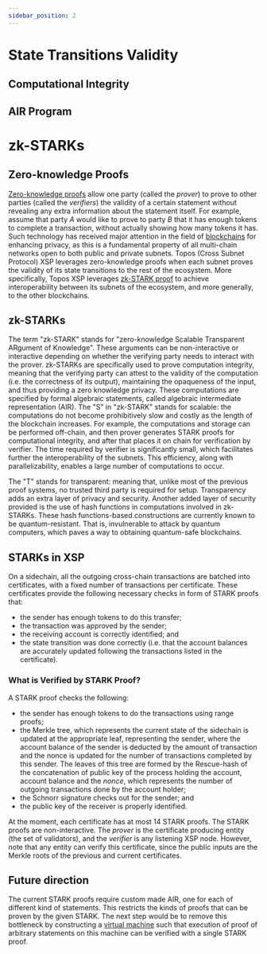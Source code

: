 ```yaml
---
sidebar_position: 2
---
```


# State Transitions Validity

## Computational Integrity

## AIR Program

# zk-STARKs

## Zero-knowledge Proofs

[Zero-knowledge proofs](https://dl.acm.org/doi/10.1145/62212.62222) allow one party (called the *prover*) to prove to other parties (called the *verifiers*) the validity of a certain statement without revealing any extra information about the statement itself. For example, assume that party *A* would like to prove to party *B* that it has enough tokens to complete a transaction, without actually showing how many tokens it has. Such technology has received major attention in the field of [blockchains](https://docs.ethhub.io/ethereum-roadmap/privacy/) for enhancing privacy, as this is a fundamental property of all multi-chain networks open to both public and private subnets.
Topos (Cross Subnet Protocol) XSP leverages zero-knowledge proofs when each subnet proves the validity of its state transitions to the rest of the ecosystem. More specifically, Topos XSP leverages [zk-STARK proof](https://eprint.iacr.org/2018/046.pdf) to achieve interoperability between its subnets of the ecosystem, and more generally, to the other blockchains.

## zk-STARKs

The term "zk-STARK" stands for "zero-knowledge Scalable Transparent ARgument of Knowledge". These arguments can be non-interactive or interactive depending on whether the verifying party needs to interact with the prover. zk-STARKs are specifically used to prove computation integrity, meaning that the verifying party can attest to the validity of the computation (i.e. the correctness of its output), maintaining the opaqueness of the input, and thus providing a zero knowledge privacy. These computations are specified by formal algebraic statements, called algebraic intermediate representation (AIR).
The "S" in "zk-STARK" stands for scalable: the computations do not become prohibitively slow and costly as the length of the blockchain increases. For example, the computations and storage can be performed off-chain, and then prover generates STARK proofs for computational integrity, and after that places it on chain for verification by verifier. The time required by verifier is significantly small, which facilitates further the interoperability of the subnets. This efficiency, along with parallelizability, enables a large number of computations to occur.

The "T" stands for transparent: meaning that, unlike most of the previous proof systems, no trusted third party is required for setup. Transparency adds an extra layer of privacy and security. Another added layer of security provided is the use of hash functions in computations involved in zk-STARKs. These hash functions-based constructions are currently known to be quantum-resistant. That is, invulnerable to attack by quantum computers, which paves a way to obtaining quantum-safe blockchains.

## STARKs in XSP

On a sidechain, all the outgoing cross-chain transactions are batched into certificates, with a fixed number of transactions per certificate. 
These certificates provide the following necessary checks in form of STARK proofs that:

- the sender has enough tokens to do this transfer;
- the transaction was approved by the sender;
- the receiving account is correctly identified; and
- the state transition was done correctly (i.e. that the account balances are accurately updated following the transactions listed in the certificate).

### What is Verified by STARK Proof?

A STARK proof checks the following:

- the sender has enough tokens to do the transactions using range proofs;
- the Merkle tree, which represents the current state of the sidechain is updated at the appropriate leaf, representing the sender, where the account balance of the sender is deducted by the amount of transaction and the nonce is updated for the number of transactions completed by this sender. The leaves of this tree are formed by the Rescue-hash of the concatenation of public key of the process holding the account, account balance and the *nonce*, which represents the number of outgoing transactions done by the account holder;
- the Schnorr signature checks out for the sender; and
- the public key of the receiver is properly identified.

At the moment, each certificate has at most 14 STARK proofs.
The STARK proofs are non-interactive. The *prover* is the certificate producing entity (the set of validators), and the *verifier* is any listening XSP node. However, note that any entity can verify this certificate, since the public inputs are the Merkle roots of the previous and current certificates.


## Future direction 

The current STARK proofs require custom made AIR, one for each of different kind of statements. This restricts the kinds of proofs that can be proven by the given STARK. 
The next step would be to remove this bottleneck by constructing a [virtual machine](https://github.com/GuildOfWeavers/distaff) such that execution of proof of arbitrary statements on this machine can be verified with a single STARK proof. 
